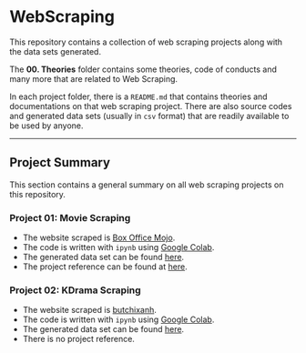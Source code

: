 # WebScraping

This repository contains a collection of web scraping projects along with the data sets generated.

The **00\. Theories** folder contains some theories, code of conducts and many more that are related to Web Scraping.

In each project folder, there is a `README.md` that contains theories and documentations on that web scraping project. There are also source codes and generated data sets (usually in `csv` format) that are readily available to be used by anyone.

---

## Project Summary

This section contains a general summary on all web scraping projects on this repository.

### Project 01: Movie Scraping

* The website scraped is [Box Office Mojo](https://www.boxofficemojo.com/chart/top_lifetime_gross/?area=XWW).
* The code is written with `ipynb` using [Google Colab](https://colab.research.google.com/drive/1BepAnTQLjTfFHE4dRd84Wg9j1t_onEnc?usp=sharing).
* The generated data set can be found [here](https://github.com/LimJY03/WebScraping/blob/main/01.%20Movie%20Scraping/Top_200_Movies_with_Lifetime_Gross.csv).
* The project reference can be found at [here](https://pub.towardsai.net/web-scraping-top-movies-with-python-and-selenium-8c2f0c6a1d69).

### Project 02: KDrama Scraping

* The website scraped is [butchixanh](https://butchixanh.com/).
* The code is written with `ipynb` using [Google Colab](https://colab.research.google.com/drive/1bsTGqjkcSL4J3TJJnDVxGwPUmsQwHFFQ?usp=sharing).
* The generated data set can be found [here](https://github.com/LimJY03/WebScraping/blob/main/02.%20KDrama%20Scraping/Korean%20Drama.csv).
* There is no project reference.
